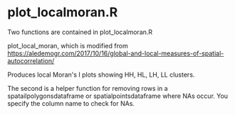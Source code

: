 # plot_localmoran.R

Two functions are contained in plot_localmoran.R

plot_local_moran, which is modified from https://aledemogr.com/2017/10/16/global-and-local-measures-of-spatial-autocorrelation/

Produces local Moran's I plots showing HH, HL, LH, LL clusters.

The second is a helper function for removing rows in a spatailpolygonsdataframe or spatialpointsdataframe where NAs occur. You specify the column name to check for NAs.
